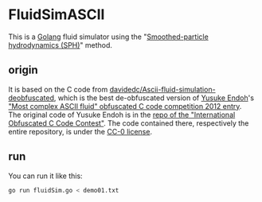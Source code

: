 # FluidSimASCII

This is a [Golang](http://golang.org/) fluid simulator using the "[Smoothed-particle hydrodynamics (SPH)](http://en.wikipedia.org/wiki/Smoothed-particle_hydrodynamics)" method.

## origin

It is based on the C code from [davidedc/Ascii-fluid-simulation-deobfuscated](https://github.com/davidedc/Ascii-fluid-simulation-deobfuscated), 
which is the best de-obfuscated version of [Yusuke Endoh](https://github.com/mame/)'s  
["Most complex ASCII fluid" obfuscated C code competition 2012 entry](http://www.ioccc.org/2012/endoh1/hint.html).  
The original code of Yusuke Endoh is in the [repo of the "International Obfuscated C Code Contest"](https://github.com/ioccc-src/winner).
The code contained there, respectively the entire repository, is under the [CC-0 license](https://github.com/ioccc-src/winner/blob/master/LICENSE).  

## run

You can run it like this:

```sh
go run fluidSim.go < demo01.txt
```

